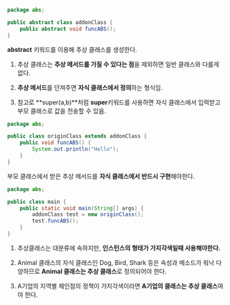 ```java
package abs; 

public abstract class addonClass { 
    public abstract void funcABS(); 
}
```
**abstract** 키워드를 이용해 추상 클래스를 생성한다. 

1. 추상 클래스는 **추상 메서드를 가질 수 있다는 점**을 제외하면 일반 클래스와 다를게 없다.

2. **추상 메서드**를 던져주면 **자식 클래스에서 정의**하는 형식임.

3. 참고로 **super(a,b)**처럼 **super**키워드를 사용하면 자식 클래스에서 입력받고 부모 클래스로 값을 전송할 수 있음.
```java
package abs; 

public class originClass extends addonClass { 
    public void funcABS() { 
        System.out.println("Hello"); 
    } 
}
```
부모 클래스에서 받은 추상 메서드를 **자식 클래스에서 반드시 구현**해야한다.

```java
package abs; 

public class main { 
    public static void main(String[] args) { 
        addonClass test = new originClass(); 
        test.funcABS(); 
    } 
}
```
1. 추상클래스는 대분류에 속하지만, **인스턴스의 형태가 가지각색일때 사용해야한다.**

2. Animal 클래스의 자식 클래스인 Dog, Bird, Shark 등은 속성과 메소드가 워낙 다양하므로 **Animal 클래스는 추상 클래스**로 정의되어야 한다.

3. A기업의 지역별 체인점의 정책이 가지각색이라면 **A기업의 클래스는 추상 클래스**여야 한다.